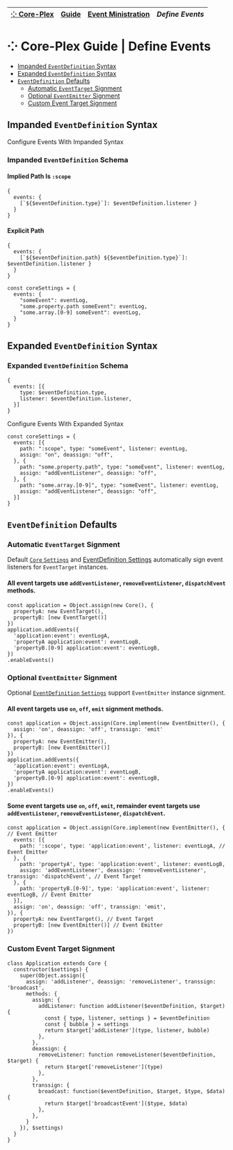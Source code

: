 | [⁘ Core-Plex](../../../../README.md) | [Guide](../../index.md) | [Event Ministration](../index.md) | *Define Events* |
| :-- | :-- | :-- | :-- |
# ⁘ Core-Plex Guide \| Define Events
 - [Impanded `EventDefinition` Syntax](#impanded-eventdefinition-syntax)
 - [Expanded `EventDefinition` Syntax](#expanded-eventdefinition-syntax)
 - [`EventDefinition` Defaults](#event-definition-defaults)
   - [Automatic `EventTarget` Signment](#automatic-eventtarget-signment)
   - [Optional `EventEmitter` Signment](#optional-eventemitter-signment)
   - [Custom Event Target Signment](#custom-event-target-signment)
## Impanded `EventDefinition` Syntax
Configure Events With Impanded Syntax
### Impanded `EventDefinition` Schema
#### Implied Path Is `:scope`
```
{
  events: {
    [`${$eventDefinition.type}`]: $eventDefinition.listener }
  }
}
```
#### Explicit Path
```
{
  events: {
    [`${$eventDefinition.path} ${$eventDefinition.type}`]: $eventDefinition.listener }
  }
}
```

```
const coreSettings = {
  events: {
    "someEvent": eventLog,
    "some.property.path someEvent": eventLog,
    "some.array.[0-9] someEvent": eventLog,
  }
}
```
## Expanded `EventDefinition` Syntax
### Expanded `EventDefinition` Schema
```
{
  events: [{
    type: $eventDefinition.type,
    listener: $eventDefinition.listener,
  }]
}
```
Configure Events With Expanded Syntax
```
const coreSettings = {
  events: [{
    path: ":scope", type: "someEvent", listener: eventLog,
    assign: "on", deassign: "off",
  }, {
    path: "some.property.path", type: "someEvent", listener: eventLog,
    assign: "addEventListener", deassign: "off",
  }, {
    path: "some.array.[0-9]", type: "someEvent", listener: eventLog,
    assign: "addEventListener", deassign: "off",
  }]
}
```

## `EventDefinition` Defaults
### Automatic `EventTarget` Signment
Default [`Core` `Settings`](../../api/core/settings/index.md) and [EventDefinition Settings](../../api/core/event-definition/settings/index.md) automatically sign event listeners for `EventTarget` instances.   

#### **All event targets use `addEventListener`, `removeEventListener`, `dispatchEvent` methods**.  
```
const application = Object.assign(new Core(), {
  propertyA: new EventTarget(),
  propertyB: [new EventTarget()]
})
application.addEvents({
  'application:event': eventLogA,
  'propertyA application:event': eventLogB,
  'propertyB.[0-9] application:event': eventLogB,
})
.enableEvents()
```

### Optional `EventEmitter` Signment
Optional [`EventDefinition` `Settings`](../../api/core/event-definition/settings/index.md) support `EventEmitter` instance signment.  

#### **All event targets** use `on`, `off`, `emit` signment methods.  
```
const application = Object.assign(Core.implement(new EventEmitter(), {
  assign: 'on', deassign: 'off', transsign: 'emit'
}), {
  propertyA: new EventEmitter(),
  propertyB: [new EventEmitter()]
})
application.addEvents({
  'application:event': eventLogA,
  'propertyA application:event': eventLogB,
  'propertyB.[0-9] application:event': eventLogB,
})
.enableEvents()
```
#### **Some event targets** use `on`, `off`, `emit`, **remainder event targets** use `addEventListener`, `removeEventListener`, `dispatchEvent`.  
```
const application = Object.assign(Core.implement(new EventEmitter(), { // Event Emitter
  events: [{
    path: ':scope', type: 'application:event', listener: eventLogA, // Event Emitter
  }, {
    path: 'propertyA', type: 'application:event', listener: eventLogB,
    assign: 'addEventListener', deassign: 'removeEventListener', transsign: 'dispatchEvent', // Event Target
  }, {
    path: 'propertyB.[0-9]', type: 'application:event', listener: eventLogB, // Event Emitter
  }],
  assign: 'on', deassign: 'off', transsign: 'emit',
}), {
  propertyA: new EventTarget(), // Event Target
  propertyB: [new EventEmitter()] // Event Emitter
})
```

### Custom Event Target Signment
```
class Application extends Core {
  constructor($settings) {
    super(Object.assign({
      assign: 'addListener', deassign: 'removeListener', transsign: 'broadcast',
      methods: {
        assign: {
          addListener: function addListener($eventDefinition, $target) {
            const { type, listener, settings } = $eventDefinition
            const { bubble } = settings
            return $target['addListener'](type, listener, bubble)
          },
        },
        deassign: {
          removeListener: function removeListener($eventDefinition, $target) {
            return $target['removeListener'](type)
          },
        },
        transsign: {
          broadcast: function($eventDefinition, $target, $type, $data) {
            return $target['broadcastEvent']($type, $data)
          },
        },
      }
    }), $settings)
  }
}

```